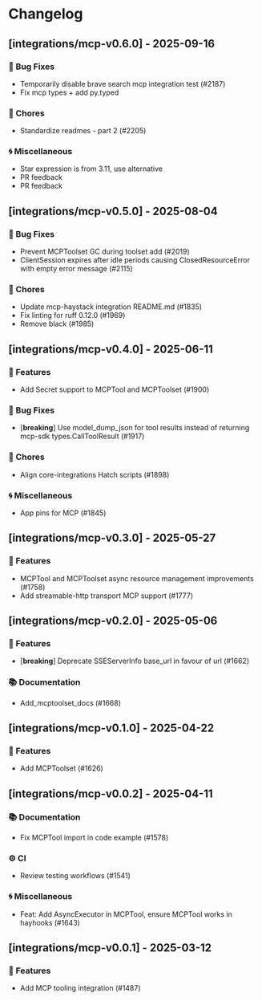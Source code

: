 # Changelog

## [integrations/mcp-v0.6.0] - 2025-09-16

### 🐛 Bug Fixes

- Temporarily disable brave search mcp integration test (#2187)
- Fix mcp types + add py.typed

### 🧹 Chores

- Standardize readmes - part 2 (#2205)

### 🌀 Miscellaneous

- Star expression is from 3.11, use alternative
- PR feedback
- PR feedback

## [integrations/mcp-v0.5.0] - 2025-08-04

### 🐛 Bug Fixes

- Prevent MCPToolset GC during toolset add (#2019)
- ClientSession expires after idle periods causing ClosedResourceError with empty error message (#2115)

### 🧹 Chores

- Update mcp-haystack integration README.md (#1835)
- Fix linting for ruff 0.12.0 (#1969)
- Remove black (#1985)


## [integrations/mcp-v0.4.0] - 2025-06-11

### 🚀 Features

- Add Secret support to MCPTool and MCPToolset (#1900)

### 🐛 Bug Fixes

- [**breaking**] Use model_dump_json for tool results instead of returning mcp-sdk types.CallToolResult (#1917)


### 🧹 Chores

- Align core-integrations Hatch scripts (#1898)

### 🌀 Miscellaneous

- App pins for MCP (#1845)

## [integrations/mcp-v0.3.0] - 2025-05-27

### 🚀 Features

- MCPTool and MCPToolset async resource management improvements (#1758)
- Add streamable-http transport MCP support (#1777)


## [integrations/mcp-v0.2.0] - 2025-05-06

### 🚀 Features

- [**breaking**] Deprecate SSEServerInfo base_url in favour of url (#1662)

### 📚 Documentation

- Add_mcptoolset_docs (#1668)

## [integrations/mcp-v0.1.0] - 2025-04-22

### 🚀 Features

- Add MCPToolset (#1626)


## [integrations/mcp-v0.0.2] - 2025-04-11

### 📚 Documentation

- Fix MCPTool import in code example (#1578)

### ⚙️ CI

- Review testing workflows (#1541)

### 🌀 Miscellaneous

- Feat: Add AsyncExecutor in MCPTool, ensure MCPTool works in hayhooks (#1643)

## [integrations/mcp-v0.0.1] - 2025-03-12

### 🚀 Features

- Add MCP tooling integration (#1487)

<!-- generated by git-cliff -->
